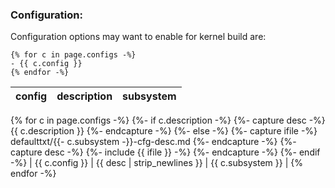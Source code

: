 ### Configuration:

Configuration options may want to enable for kernel build are:


```
{% for c in page.configs -%}
- {{ c.config }}
{% endfor -%}
```

| config | description | subsystem |
---------|-------------|-----------|
{% for c in page.configs -%}
{%- if c.description -%}
    {%- capture desc -%} {{ c.description }} {%- endcapture -%}
{%- else -%}
    {%- capture ifile -%} defaulttxt/{{- c.subsystem -}}-cfg-desc.md {%- endcapture -%}
    {%- capture desc -%} {%- include {{ ifile }} -%} {%- endcapture -%}
{%- endif -%}
| {{ c.config }} | {{ desc | strip_newlines }} | {{ c.subsystem }} |
{% endfor -%}


